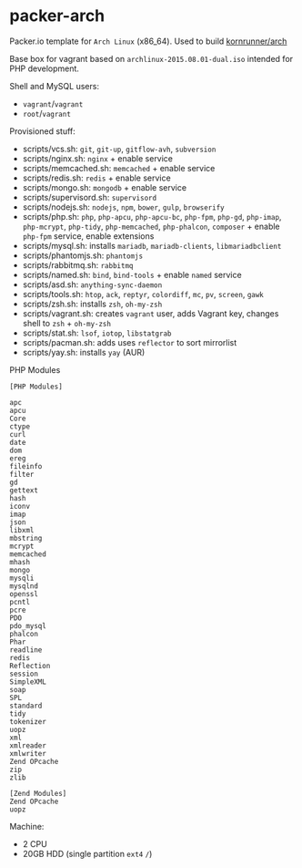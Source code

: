 # packer-arch
Packer.io template for `Arch Linux` (x86_64). Used to build [kornrunner/arch](https://atlas.hashicorp.com/kornrunner/boxes/arch)

Base box for vagrant based on `archlinux-2015.08.01-dual.iso` intended for PHP development.

Shell and MySQL users:
- `vagrant`/`vagrant`
- `root`/`vagrant`

Provisioned stuff:
- scripts/vcs.sh: `git`, `git-up`, `gitflow-avh`, `subversion`
- scripts/nginx.sh: `nginx` + enable service
- scripts/memcached.sh: `memcached` + enable service
- scripts/redis.sh: `redis` + enable service
- scripts/mongo.sh: `mongodb` + enable service
- scripts/supervisord.sh: `supervisord`
- scripts/nodejs.sh: `nodejs`, `npm`, `bower`, `gulp`, `browserify`
- scripts/php.sh: `php`, `php-apcu`, `php-apcu-bc`, `php-fpm`, `php-gd`, `php-imap`, `php-mcrypt`, `php-tidy`, `php-memcached`, `php-phalcon`, `composer` + enable `php-fpm` service, enable extensions
- scripts/mysql.sh: installs `mariadb`, `mariadb-clients`, `libmariadbclient`
- scripts/phantomjs.sh: `phantomjs`
- scripts/rabbitmq.sh: `rabbitmq`
- scripts/named.sh: `bind`, `bind-tools` + enable `named` service
- scripts/asd.sh: `anything-sync-daemon`
- scripts/tools.sh: `htop`, `ack`, `reptyr`, `colordiff`, `mc`, `pv`, `screen`, `gawk`
- scripts/zsh.sh: installs `zsh`, `oh-my-zsh`
- scripts/vagrant.sh: creates `vagrant` user, adds Vagrant key, changes shell to `zsh` + `oh-my-zsh`
- scripts/stat.sh: `lsof`, `iotop`, `libstatgrab`
- scripts/pacman.sh: adds uses `reflector` to sort mirrorlist
- scripts/yay.sh: installs `yay` (AUR)

PHP Modules
```
[PHP Modules]

apc
apcu
Core
ctype
curl
date
dom
ereg
fileinfo
filter
gd
gettext
hash
iconv
imap
json
libxml
mbstring
mcrypt
memcached
mhash
mongo
mysqli
mysqlnd
openssl
pcntl
pcre
PDO
pdo_mysql
phalcon
Phar
readline
redis
Reflection
session
SimpleXML
soap
SPL
standard
tidy
tokenizer
uopz
xml
xmlreader
xmlwriter
Zend OPcache
zip
zlib

[Zend Modules]
Zend OPcache
uopz
```

Machine:
- 2 CPU
- 20GB HDD (single partition `ext4` `/`)
